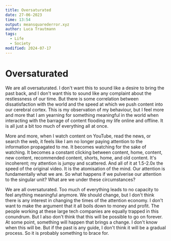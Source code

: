 ```yaml
---
title: Oversaturated
date: 27-06-2023
time: 13:54
output: meansquarederror.xyz
author: Luca Trautmann
tags:
  - Life
  - Society
modified: 2024-07-17
---
```


# Oversaturated
We are all oversaturated. I don't want this to sound like a desire to bring the past back, and I don't want this to sound like any complaint about the restlessness of our time. But there is some correlation between dissatisfaction with the world and the speed at which we push content into our cerebral cortex. This is my observation of my behaviour, but I feel more and more that I am yearning for something meaningful in the world when interacting with the barrage of content flooding my life online and offline. It is all just a bit too much of everything all at once. 

More and more, when I watch content on YouTube, read the news, or search the web, it feels like I am no longer paying attention to the information propagated to me. It becomes watching for the sake of watching. It becomes a constant clicking between content, home, content, new content, recommended content, shorts, home, and old content. It's incoherent; my attention is jumpy and scattered. And all of it at 1.5-2.0x the speed of the original video. It is the atomisation of the mind. Our attention is fundamentally what we are. So what happens if we pulverise our attention to the singular unit? What are we under these circumstances?

We are all oversaturated. Too much of everything leads to no capacity to feel anything meaningful anymore. We should change, but I don't think there is any interest in changing the times of the attention economy. I don't want to make the argument that it all boils down to money and profit. The people working at these large tech companies are equally trapped in this conundrum. But I also don't think that this will be possible to go on forever. At some point, something will happen that brings a change. I don't know when this will be. But if the past is any guide, I don't think it will be a gradual process. So it is probably something to brace for.
